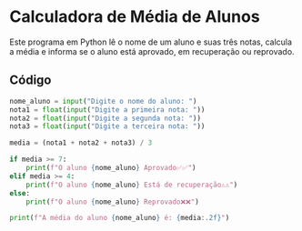 # Calculadora de Média de Alunos

Este programa em Python lê o nome de um aluno e suas três notas, calcula a média e informa se o aluno está aprovado, em recuperação ou reprovado.

## Código

```python
nome_aluno = input("Digite o nome do aluno: ")
nota1 = float(input("Digite a primeira nota: "))
nota2 = float(input("Digite a segunda nota: "))
nota3 = float(input("Digite a terceira nota: "))

media = (nota1 + nota2 + nota3) / 3

if media >= 7:
    print(f"O aluno {nome_aluno} Aprovado✅✅")
elif media >= 4:
    print(f"O aluno {nome_aluno} Está de recuperação⚠️⚠️")
else:
    print(f"O aluno {nome_aluno} Reprovado❌❌")

print(f"A média do aluno {nome_aluno} é: {media:.2f}")
